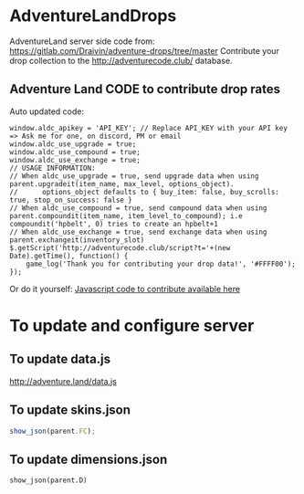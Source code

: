 # AdventureLandDrops
AdventureLand server side code from: https://gitlab.com/Draivin/adventure-drops/tree/master
Contribute your drop collection to the http://adventurecode.club/ database.

## Adventure Land CODE to contribute drop rates
Auto updated code:
```javacript
window.aldc_apikey = 'API_KEY'; // Replace API_KEY with your API key => Ask me for one, on discord, PM or email
window.aldc_use_upgrade = true;
window.aldc_use_compound = true;
window.aldc_use_exchange = true;
// USAGE INFORMATION:
// When aldc_use_upgrade = true, send upgrade data when using parent.upgradeit(item_name, max_level, options_object).
//      options_object defaults to { buy_item: false, buy_scrolls: true, stop_on_success: false }
// When aldc_use_compound = true, send compound data when using parent.compoundit(item_name, item_level_to_compound); i.e compoundit('hpbelt', 0) tries to create an hpbelt+1
// When aldc_use_exchange = true, send exchange data when using parent.exchangeit(inventory_slot)
$.getScript('http://adventurecode.club/script?t='+(new Date).getTime(), function() {
    game_log('Thank you for contributing your drop data!', '#FFFF00');
});
```

Or do it yourself:
[Javascript code to contribute available here](script.js)

# To update and configure server

## To update data.js
http://adventure.land/data.js

## To update skins.json
```javascript
show_json(parent.FC);
```

## To update dimensions.json
```
show_json(parent.D)
```
